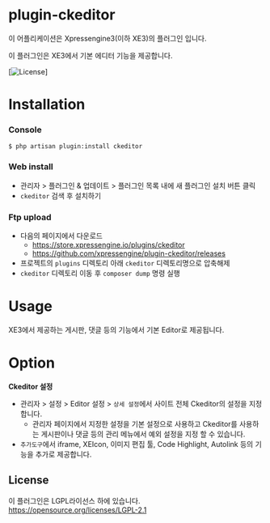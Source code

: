 # plugin-ckeditor
이 어플리케이션은 Xpressengine3(이하 XE3)의 플러그인 입니다.

이 플러그인은 XE3에서 기본 에디터 기능을 제공합니다.

[![License](http://img.shields.io/badge/license-GNU%20LGPL-brightgreen.svg)]

# Installation
### Console
```
$ php artisan plugin:install ckeditor
```

### Web install
- 관리자 > 플러그인 & 업데이트 > 플러그인 목록 내에 새 플러그인 설치 버튼 클릭
- `ckeditor` 검색 후 설치하기

### Ftp upload
- 다음의 페이지에서 다운로드
    * https://store.xpressengine.io/plugins/ckeditor
    * https://github.com/xpressengine/plugin-ckeditor/releases
- 프로젝트의 `plugins` 디렉토리 아래 `ckeditor` 디렉토리명으로 압축해제
- `ckeditor` 디렉토리 이동 후 `composer dump` 명령 실행

# Usage
XE3에서 제공하는 게시판, 댓글 등의 기능에서 기본 Editor로 제공됩니다.

# Option
**Ckeditor 설정**
- 관리자 > 설정 > Editor 설정 > `상세 설정`에서 사이트 전체 Ckeditor의 설정을 지정합니다.
  - 관리자 페이지에서 지정한 설정을 기본 설정으로 사용하고 Ckeditor를 사용하는 게시판이나 댓글 등의 관리 메뉴에서 예외 설정을 지정 할 수 있습니다.
- `추가도구`에서 iframe, XEIcon, 이미지 편집 툴, Code Highlight, Autolink 등의 기능을 추가로 제공합니다.

## License
이 플러그인은 LGPL라이선스 하에 있습니다. <https://opensource.org/licenses/LGPL-2.1>
